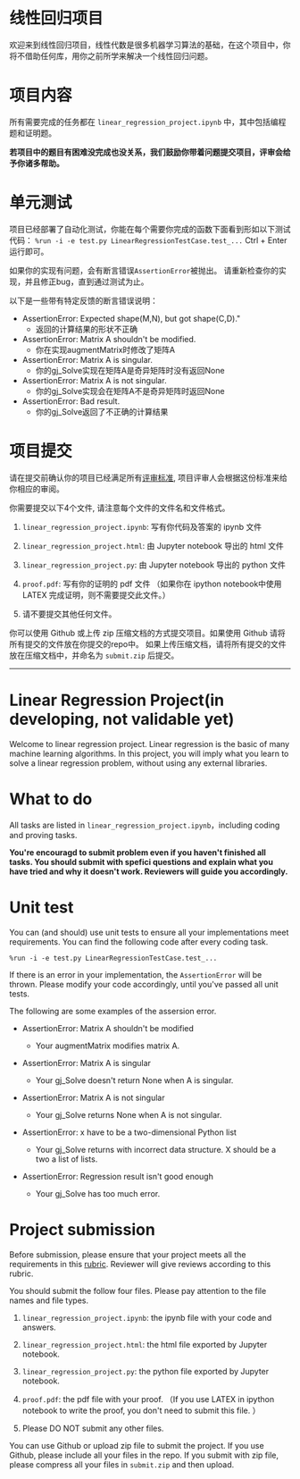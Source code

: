 # 线性回归项目

欢迎来到线性回归项目，线性代数是很多机器学习算法的基础，在这个项目中，你将不借助任何库，用你之前所学来解决一个线性回归问题。

# 项目内容
所有需要完成的任务都在 `linear_regression_project.ipynb` 中，其中包括编程题和证明题。

**若项目中的题目有困难没完成也没关系，我们鼓励你带着问题提交项目，评审会给予你诸多帮助。**


# 单元测试
项目已经部署了自动化测试，你能在每个需要你完成的函数下面看到形如以下测试代码：
`%run -i -e test.py LinearRegressionTestCase.test_...`
Ctrl + Enter 运行即可。

如果你的实现有问题，会有断言错误`AssertionError`被抛出。
请重新检查你的实现，并且修正bug，直到通过测试为止。

以下是一些带有特定反馈的断言错误说明：

- AssertionError: Expected shape(M,N), but got shape(C,D)."
  + 返回的计算结果的形状不正确
- AssertionError: Matrix A shouldn't be modified.
  + 你在实现augmentMatrix时修改了矩阵A
- AssertionError: Matrix A is singular.
  + 你的gj_Solve实现在矩阵A是奇异矩阵时没有返回None
- AssertionError: Matrix A is not singular.
  + 你的gj_Solve实现会在矩阵A不是奇异矩阵时返回None
- AssertionError: Bad result.
  + 你的gj_Solve返回了不正确的计算结果

# 项目提交
请在提交前确认你的项目已经满足所有[评审标准](https://review.udacity.com/#!/rubrics/871/view), 项目评审人会根据这份标准来给你相应的审阅。

你需要提交以下4个文件, 请注意每个文件的文件名和文件格式。

1. `linear_regression_project.ipynb`: 写有你代码及答案的  ipynb 文件

3. `linear_regression_project.html`: 由 Jupyter notebook 导出的 html 文件

3. `linear_regression_project.py`: 由 Jupyter notebook 导出的 python 文件

2. `proof.pdf`: 写有你的证明的 pdf 文件 （如果你在 ipython notebook中使用 LATEX 完成证明，则不需要提交此文件。）

5. 请不要提交其他任何文件。

你可以使用 Github 或上传 zip 压缩文档的方式提交项目。如果使用 Github 请将所有提交的文件放在你提交的repo中。 如果上传压缩文档，请将所有提交的文件放在压缩文档中，并命名为 `submit.zip` 后提交。

--- 

# Linear Regression Project(in developing, not validable yet)

Welcome to linear regression project.  Linear regression is the basic of many machine learning algorithms. In this project, you will imply what you learn to solve a linear regression problem, without using any external libraries. 

# What to do
All tasks are listed in  `linear_regression_project.ipynb`，including coding and proving tasks.

**You're encouragd to submit problem even if you haven't finished all tasks. You should submit with spefici questions and explain what you have tried and why it doesn't work. Reviewers will guide you accordingly.**


# Unit test
You can (and should) use unit tests to ensure all your implementations meet requirements. You can find the following code after every coding task. 

`%run -i -e test.py LinearRegressionTestCase.test_...`

If there is an error in your implementation, the `AssertionError` will be thrown. Please modify your code accordingly, until you've passed all unit tests.

The following are some examples of the assersion error. 

- AssertionError: Matrix A shouldn't be modified
  + Your augmentMatrix modifies matrix A. 
  
- AssertionError: Matrix A is singular
  + Your gj_Solve doesn't return None when A is singular. 
- AssertionError: Matrix A is not singular
  + Your gj_Solve returns None when A is not singular.
- AssertionError: x have to be a two-dimensional Python list
  + Your gj_Solve returns with incorrect data structure. X should be a two a list of lists. 

- AssertionError: Regression result isn't good enough
  + Your gj_Solve has too much error. 

# Project submission
Before submission, please ensure that your project meets all the requirements in this [rubric](https://review.udacity.com/#!/rubrics/854/view). Reviewer will give reviews according to this rubric.

You should submit the follow four files. Please pay attention to the file names and file types. 

1. `linear_regression_project.ipynb`: the ipynb file with your code and answers. 

3. `linear_regression_project.html`: the html file exported by Jupyter notebook.

3. `linear_regression_project.py`: the python file exported by Jupyter notebook.

2. `proof.pdf`: the pdf file with your proof. （If you use LATEX in ipython notebook to write the proof, you don't need to submit this file. ）

5. Please DO NOT submit any other files.

You can use Github or upload zip file to submit the project. If you use Github, please include all your files in the repo. If you submit with zip file, please compress all your files in `submit.zip` and then upload. 
